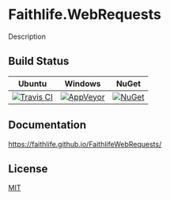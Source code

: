# Faithlife.WebRequests

Description

## Build Status

Ubuntu | Windows | NuGet
--- | --- | ---
[![Travis CI](https://img.shields.io/travis/Faithlife/FaithlifeWebRequests/master.svg)](https://travis-ci.org/Faithlife/FaithlifeWebRequests) | [![AppVeyor](https://img.shields.io/appveyor/ci/Faithlife/faithlifewebrequests/master.svg)](https://ci.appveyor.com/project/Faithlife/faithlifewebrequests) | [![NuGet](https://img.shields.io/nuget/v/Faithlife.WebRequests.svg)](https://www.nuget.org/packages/Faithlife.WebRequests)

## Documentation

https://faithlife.github.io/FaithlifeWebRequests/

## License

[MIT](LICENSE)

